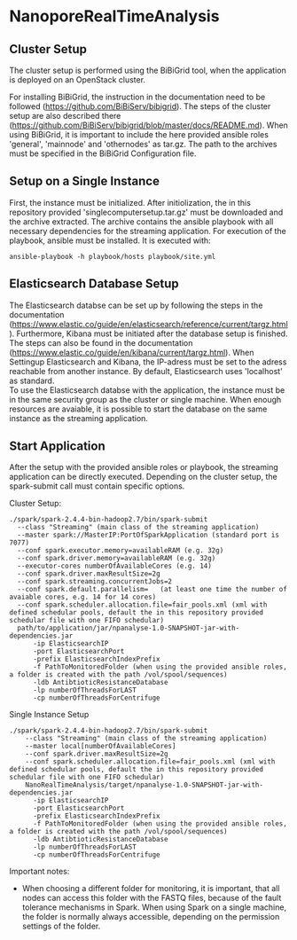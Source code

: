 # NanoporeRealTimeAnalysis

## Cluster Setup 

The cluster setup is performed using the BiBiGrid tool, when the application is deployed on an OpenStack cluster.

For installing BiBiGrid, the instruction in the documentation need to be followed (https://github.com/BiBiServ/bibigrid). The steps of the cluster setup are also described there (https://github.com/BiBiServ/bibigrid/blob/master/docs/README.md). When using BiBiGrid, it is important to include the here provided ansible roles 'general', 'mainnode' and 'othernodes' as tar.gz. The path to the archives must be specified in the BiBiGrid Configuration file.

## Setup on a Single Instance

First, the instance must be initialized. After initiolization, the in this repository provided 'singlecomputersetup.tar.gz' must be downloaded and the archive extracted. The archive contains the ansible playbook with all necessary dependencies for the streaming application. For execution of the playbook, ansible must be installed.
It is executed with:

```
ansible-playbook -h playbook/hosts playbook/site.yml
```

## Elasticsearch Database Setup 

The Elasticsearch databse can be set up by following the steps in the documentation (https://www.elastic.co/guide/en/elasticsearch/reference/current/targz.html).
Furthermore, Kibana must be initiated after the database setup is finished. The steps can also be found in the documentation (https://www.elastic.co/guide/en/kibana/current/targz.html).
When Settingup Elasticsearch and Kibana, the IP-adress must be set to the adress reachable from another instance. By default, Elasticsearch uses 'localhost' as standard.  
To use the Elasticsearch databse with the application, the instance must be in the same security group as the cluster or single machine. When enough resources are avaiable, it is possible to start the database on the same instance as the streaming application. 

## Start Application 

After the setup with the provided ansible roles or playbook, the streaming application can be directly executed. Depending on the cluster setup, the spark-submit call must contain specific options.

Cluster Setup:
```
./spark/spark-2.4.4-bin-hadoop2.7/bin/spark-submit 
  --class "Streaming" (main class of the streaming application)
  --master spark://MasterIP:PortOfSparkApplication (standard port is 7077)
  --conf spark.executor.memory=availableRAM (e.g. 32g) 
  --conf spark.driver.memory=availableRAM (e.g. 32g) 
  --executor-cores numberOfAvailableCores (e.g. 14)
  --conf spark.driver.maxResultSize=2g 
  --conf spark.streaming.concurrentJobs=2 
  --conf spark.default.parallelism=   (at least one time the number of avaiable cores, e.g. 14 for 14 cores) 
  --conf spark.scheduler.allocation.file=fair_pools.xml (xml with defined schedular pools, default the in this repository provided schedular file with one FIFO schedular)
  path/to/application/jar/npanalyse-1.0-SNAPSHOT-jar-with-dependencies.jar 
      -ip ElasticsearchIP 
      -port ElasticsearchPort
      -prefix ElasticsearchIndexPrefix 
      -f PathToMonitoredFolder (when using the provided ansible roles, a folder is created with the path /vol/spool/sequences)
      -ldb AntibtioticResistanceDatabase 
      -lp numberOfThreadsForLAST 
      -cp numberOfThreadsForCentrifuge
```
Single Instance Setup
```
./spark/spark-2.4.4-bin-hadoop2.7/bin/spark-submit 
    --class "Streaming" (main class of the streaming application)
    --master local[numberOfAvailableCores] 
    --conf spark.driver.maxResultSize=2g 
    --conf spark.scheduler.allocation.file=fair_pools.xml (xml with defined schedular pools, default the in this repository provided schedular file with one FIFO schedular)
    NanoRealTimeAnalysis/target/npanalyse-1.0-SNAPSHOT-jar-with-dependencies.jar 
      -ip ElasticsearchIP 
      -port ElasticsearchPort
      -prefix ElasticsearchIndexPrefix 
      -f PathToMonitoredFolder (when using the provided ansible roles, a folder is created with the path /vol/spool/sequences)
      -ldb AntibtioticResistanceDatabase 
      -lp numberOfThreadsForLAST 
      -cp numberOfThreadsForCentrifuge
```
Important notes:
- When choosing a different folder for monitoring, it is important, that all nodes can access this folder with the FASTQ files, because of the fault tolerance mechanisms in Spark. When using Spark on a single machine, the folder is normally always accessible, depending on the permission settings of the folder.

